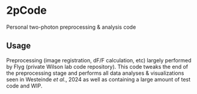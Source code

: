 # 2pCode
Personal two-photon preprocessing &amp; analysis code

## Usage
Preprocessing (image registration, dF/F calculation, etc) largely performed by Flyg (private Wilson lab code repository). This code tweaks the end of the preprocessing stage and performs all data analyses & visualizations seen in Westeinde *et al*., 2024 as well as containing a large amount of test code and WIP. 
